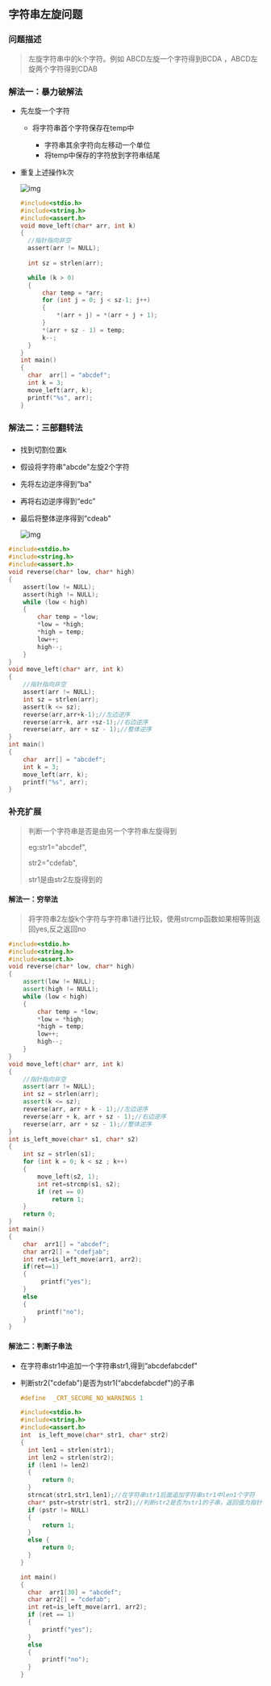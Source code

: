 ## 字符串左旋问题

### 问题描述

> 左旋字符串中的k个字符。例如 ABCD左旋一个字符得到BCDA ，ABCD左旋两个字符得到CDAB

### 解法一：暴力破解法

* 先左旋一个字符

  * 将字符串首个字符保存在temp中

     * 字符串其余字符向左移动一个单位
     * 将temp中保存的字符放到字符串结尾

* 重复上述操作k次

  ![img](https://img-blog.csdn.net/20180701090559450?watermark/2/text/aHR0cHM6Ly9ibG9nLmNzZG4ubmV0L2hhbnNpb256/font/5a6L5L2T/fontsize/400/fill/I0JBQkFCMA==/dissolve/70)

  ```C
  #include<stdio.h>
  #include<string.h>
  #include<assert.h>
  void move_left(char* arr, int k)
  {
  	//指针指向非空
  	assert(arr != NULL);
  	
  	int sz = strlen(arr);
  
  	while (k > 0)
  	{
  		char temp = *arr;
  		for (int j = 0; j < sz-1; j++)
  		{
  			*(arr + j) = *(arr + j + 1);
  		}
  		*(arr + sz - 1) = temp;
  		k--;
  	}
  }
  int main()
  {
  	char  arr[] = "abcdef";
  	int k = 3;
  	move_left(arr, k);
  	printf("%s", arr);
  }
  ```

### 解法二：三部翻转法

### 



* 找到切割位置k

* 假设将字符串"abcde"左旋2个字符

* 先将左边逆序得到“ba"

* 再将右边逆序得到“edc”

* 最后将整体逆序得到“cdeab"

  ![img](https://img-blog.csdn.net/201807010906213?watermark/2/text/aHR0cHM6Ly9ibG9nLmNzZG4ubmV0L2hhbnNpb256/font/5a6L5L2T/fontsize/400/fill/I0JBQkFCMA==/dissolve/70)

```C 
#include<stdio.h>
#include<string.h>
#include<assert.h>
void reverse(char* low, char* high)
{
	assert(low != NULL);
	assert(high != NULL);
	while (low < high)
	{
		char temp = *low;
		*low = *high;
		*high = temp;
		low++;
		high--;
	}
}
void move_left(char* arr, int k)
{
	//指针指向非空
	assert(arr != NULL);
	int sz = strlen(arr);
	assert(k <= sz);
	reverse(arr,arr+k-1);//左边逆序
	reverse(arr+k, arr +sz-1);//右边逆序
	reverse(arr, arr + sz - 1);//整体逆序
}
int main()
{
	char  arr[] = "abcdef";
	int k = 3;
	move_left(arr, k);
	printf("%s", arr);
}
```

### 补充扩展

>判断一个字符串是否是由另一个字符串左旋得到
>
>eg:str1="abcdef",
>
>str2="cdefab",
>
>str1是由str2左旋得到的

#### 解法一：穷举法

> 将字符串2左旋k个字符与字符串1进行比较，使用strcmp函数如果相等则返回yes,反之返回no

```C++
#include<stdio.h>
#include<string.h>
#include<assert.h>
void reverse(char* low, char* high)
{
	assert(low != NULL);
	assert(high != NULL);
	while (low < high)
	{
		char temp = *low;
		*low = *high;
		*high = temp;
		low++;
		high--;
	}
}
void move_left(char* arr, int k)
{
	//指针指向非空
	assert(arr != NULL);
	int sz = strlen(arr);
	assert(k <= sz);
	reverse(arr, arr + k - 1);//左边逆序
	reverse(arr + k, arr + sz - 1);//右边逆序
	reverse(arr, arr + sz - 1);//整体逆序
}
int is_left_move(char* s1, char* s2)
{
	int sz = strlen(s1);
	for (int k = 0; k < sz ; k++)
	{
		move_left(s2, 1);
		int ret=strcmp(s1, s2);
		if (ret == 0)
			return 1;
	}
	return 0;
}
int main()
{
	char  arr1[] = "abcdef";
	char arr2[] = "cdefjab";
	int ret=is_left_move(arr1, arr2);
	if(ret==1)
    {
         printf("yes");
    }
    else
    {
        printf("no");
    }
}
```

####  解法二：判断子串法

* 在字符串str1中追加一个字符串str1,得到“abcdefabcdef"

* 判断str2("cdefab")是否为str1(“abcdefabcdef")的子串

  ```C 
  #define  _CRT_SECURE_NO_WARNINGS 1
  
  #include<stdio.h>
  #include<string.h>
  #include<assert.h>
  int  is_left_move(char* str1, char* str2)
  {
  	int len1 = strlen(str1);
  	int len2 = strlen(str2);
  	if (len1 != len2)
  	{
  		return 0;
  	}
  	strncat(str1,str1,len1);//在字符串str1后面追加字符串str1中len1个字符
  	char* pstr=strstr(str1, str2);//判断str2是否为str1的子串，返回值为指针，指针指向str2在str1中的位置，若不是则返回空指针
  	if (pstr != NULL)
  	{
  		return 1;
  	}
  	else {
  		return 0;
  	}
  }
  
  int main()
  {
  	char  arr1[30] = "abcdef";
  	char arr2[] = "cdefab";
  	int ret=is_left_move(arr1, arr2);
  	if (ret == 1)
  	{
  		printf("yes");
  	}
  	else
  	{
  		printf("no");
  	}
  }
  
  ```

  